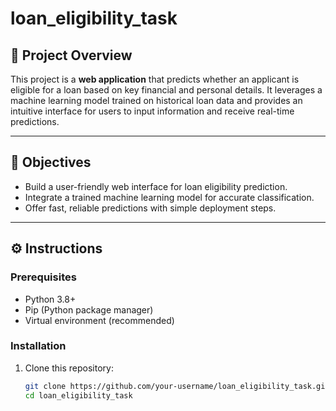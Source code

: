 # loan_eligibility_task

## 📌 Project Overview  
This project is a **web application** that predicts whether an applicant is eligible for a loan based on key financial and personal details. It leverages a machine learning model trained on historical loan data and provides an intuitive interface for users to input information and receive real-time predictions.  

---

## 🎯 Objectives  
- Build a user-friendly web interface for loan eligibility prediction.  
- Integrate a trained machine learning model for accurate classification.   
- Offer fast, reliable predictions with simple deployment steps.  

---

## ⚙️ Instructions  

### Prerequisites  
- Python 3.8+  
- Pip (Python package manager)  
- Virtual environment (recommended)  

### Installation  
1. Clone this repository:  
   ```bash
   git clone https://github.com/your-username/loan_eligibility_task.git
   cd loan_eligibility_task
